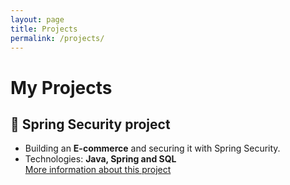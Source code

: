 ```yaml
---
layout: page
title: Projects
permalink: /projects/
---
```


# My Projects

## 📂 Spring Security project
- Building an **E-commerce** and securing it with Spring Security.
- Technologies: **Java, Spring and SQL**  
[More information about this project](spring_security_project)